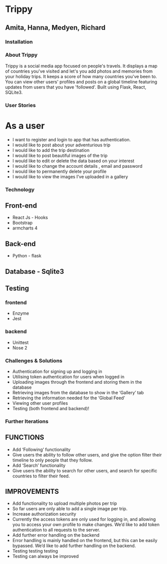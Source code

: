 # Trippy
## Amita, Hanna, Medyen, Richard

### Installation

### About Trippy

Trippy is a social media app focused on people's travels. It displays a map of countries you've visited and let's you add photos and memories from your holiday trips. It keeps a score of how many countries you've been to. You can view other users' profiles and posts on a global timeline featuring updates from users that you have 'followed'. 
Built using Flask, React, SQLite3.



### User Stories

# As a user 
- I want to register and login to app that has authentication.
- I would like to post about your adventurious trip 
- I would like to add the trip destination
- I would like to post beautiful images of the trip
- I would like to edit or delete the data based on your interest 
- I would like to change the account details , email and password
- I would like to permanently delete your profile 
- I would like to view the images I've uploaded in a gallery


### Technology

## Front-end
- React Js - Hooks
- Bootstrap
- armcharts 4 

## Back-end
- Python - flask 

## Database - Sqlite3

## Testing
### frontend
- Enzyme 
- Jest 

### backend 
- Unittest
- Nose 2

### Challenges & Solutions 
- Authentication for signing up and logging in
- Utilising token authentication for users when logged in
- Uploading images through the frontend and storing them in the database
- Retrieving images from the database to show in the ‘Gallery’ tab
- Retrieving the information needed for the ‘Global Feed’
- Viewing other user profiles
- Testing (both frontend and backend)!


### Further Iterations

## FUNCTIONS
- Add ‘Following’ functionality
- Give users the ability to follow other users, and give the option filter their timeline to only people that they follow.
- Add ‘Search’ functionality
- Give users the ability to search for other users, and search for specific countries to filter their feed.

## IMPROVEMENTS
- Add functionality to upload multiple photos per trip
- So far users are only able to add a single image per trip.
- Increase authorization security
- Currently the access tokens are only used for logging in, and allowing you to access your own profile to make changes. We’d like to add token authentication to all requests to the server.
- Add further error handling on the backend
- Error handling is mainly handled on the frontend, but this can be easily bypassed. We’d like to add further handling on the backend.
- Testing testing testing
- Testing can always be improved

